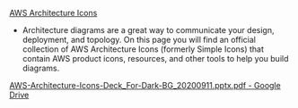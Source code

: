 [AWS Architecture Icons](https://aws.amazon.com/architecture/icons/)

- Architecture diagrams are a great way to communicate your design, deployment, and topology. On this page you will find an official collection of AWS Architecture Icons (formerly Simple Icons) that contain AWS product icons, resources, and other tools to help you build diagrams.

[AWS-Architecture-Icons-Deck_For-Dark-BG_20200911.pptx.pdf - Google Drive](https://drive.google.com/file/d/1Qqxf550o_nMkmkjrRUB4Jful1xCc5mpQ/view)

